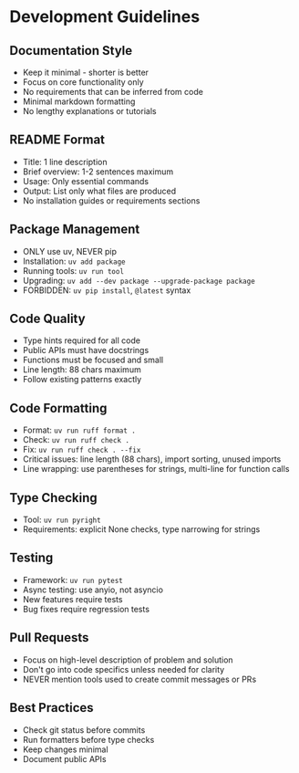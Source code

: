 # Development Guidelines

## Documentation Style
- Keep it minimal - shorter is better
- Focus on core functionality only
- No requirements that can be inferred from code
- Minimal markdown formatting
- No lengthy explanations or tutorials

## README Format
- Title: 1 line description
- Brief overview: 1-2 sentences maximum
- Usage: Only essential commands
- Output: List only what files are produced
- No installation guides or requirements sections

## Package Management
- ONLY use uv, NEVER pip
- Installation: `uv add package`
- Running tools: `uv run tool`
- Upgrading: `uv add --dev package --upgrade-package package`
- FORBIDDEN: `uv pip install`, `@latest` syntax

## Code Quality
- Type hints required for all code
- Public APIs must have docstrings
- Functions must be focused and small
- Line length: 88 chars maximum
- Follow existing patterns exactly

## Code Formatting
- Format: `uv run ruff format .`
- Check: `uv run ruff check .`
- Fix: `uv run ruff check . --fix`
- Critical issues: line length (88 chars), import sorting, unused imports
- Line wrapping: use parentheses for strings, multi-line for function calls

## Type Checking
- Tool: `uv run pyright`
- Requirements: explicit None checks, type narrowing for strings

## Testing
- Framework: `uv run pytest`
- Async testing: use anyio, not asyncio
- New features require tests
- Bug fixes require regression tests

## Pull Requests
- Focus on high-level description of problem and solution
- Don't go into code specifics unless needed for clarity
- NEVER mention tools used to create commit messages or PRs

## Best Practices
- Check git status before commits
- Run formatters before type checks
- Keep changes minimal
- Document public APIs
